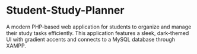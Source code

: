 # Student-Study-Planner
A modern PHP-based web application for students to organize and manage their study tasks efficiently. This application features a sleek, dark-themed UI with gradient accents and connects to a MySQL database through XAMPP.

